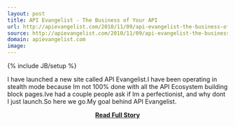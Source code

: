 ```yaml
---
layout: post
title: API Evangelist - The Business of Your API
url: http://apievangelist.com/2010/11/09/api-evangelist-the-business-of-your-api/
source: http://apievangelist.com/2010/11/09/api-evangelist-the-business-of-your-api/
domain: apievangelist.com
image: 
---
```

{% include JB/setup %}<p>I have launched a new site called API Evangelist.I have been operating in stealth mode because Im not 100% done with all the API Ecosystem building block pages.Ive had a couple people ask if Im a perfectionist, and why dont I just launch.So here we go.My goal behind API Evangelist.</p>
<center><p><a href="http://apievangelist.com/2010/11/09/api-evangelist-the-business-of-your-api/" style='padding:25px; font-sze:18px; font-weight: bold;'>Read Full Story</a></p></center>

